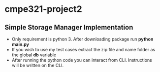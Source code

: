 # cmpe321-project2

## Simple Storage Manager Implementation

* Only requirement is python 3. After downloading package run **python main.py**
* If you wish to use my test cases extract the zip file and name folder as the global **db** variable
* After running the python code you can interact from CLI. Instructions will be written on the CLI.
